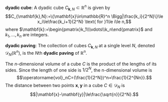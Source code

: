 **dyadic cube**: A dyadic cube $C_{\mathbf{k},N}\subset\mathbb{R}^n$ is given by $$C_{\mathbf{k},N}:=\{\mathbf{x}\in\mathbb{R}^n \Bigg|\frac{k_i}{2^N}\}\le x_i\le\frac{k_i+1}{2^N} \text{ for }1\le i\le n,$$where $\mathbf{k}:=\begin{pmatrix}k_1\\\vdots\\k_n\end{pmatrix}$ and $k_1,...,k_n$ are integers.

**dyadic paving**: The collection of cubes $C_{\mathbf{k},N}$ at a single level $N$, denoted $\mathcal{D}_N(\mathbb{R}^n)$, is the $N$th **dyadic paving** of $\mathbb{R}^n$.

The $n$-dimensional volume of a cube $C$ is the product of the lengths of its sides. Since the length of one side is $1/2^N$, the n-dimensional volume is $$\operatorname{vol}_nC=(\frac{1}{2^N})^n=\frac{1}{2^{Nn}}.$$
The distance between two points $\mathbf{x},\mathbf{y}$ in a cube $C\in\mathcal{D}_N$ is $$|\mathbf{x}-\mathbf{y}|\le\frac{\sqrt{n}}{2^N}.$$
